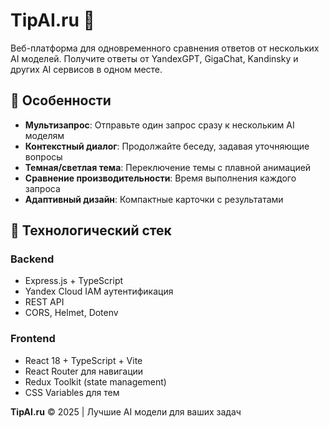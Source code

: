 # TipAI.ru 🤖

Веб-платформа для одновременного сравнения ответов от нескольких AI моделей. Получите ответы от YandexGPT, GigaChat, Kandinsky и других AI сервисов в одном месте.

## 🌟 Особенности

- **Мультизапрос**: Отправьте один запрос сразу к нескольким AI моделям
- **Контекстный диалог**: Продолжайте беседу, задавая уточняющие вопросы
- **Темная/светлая тема**: Переключение темы с плавной анимацией
- **Сравнение производительности**: Время выполнения каждого запроса
- **Адаптивный дизайн**: Компактные карточки с результатами

## 🚀 Технологический стек

### Backend
- Express.js + TypeScript
- Yandex Cloud IAM аутентификация
- REST API
- CORS, Helmet, Dotenv

### Frontend
- React 18 + TypeScript + Vite
- React Router для навигации
- Redux Toolkit (state management)
- CSS Variables для тем

**TipAI.ru** © 2025 | Лучшие AI модели для ваших задач
